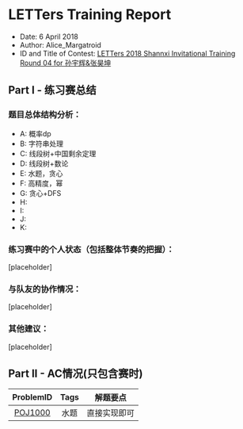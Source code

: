 # LETTers Training Report

- Date: 6 April 2018
- Author: Alice_Margatroid
- ID and Title of Contest: [LETTers 2018 Shannxi Invitational Training Round 04 for 孙宇辉&张昊坤](https://vjudge.net/contest/220605)

## Part I - 练习赛总结

### 题目总体结构分析：

- A: 概率dp
- B: 字符串处理
- C: 线段树+中国剩余定理
- D: 线段树+数论
- E: 水题，贪心
- F: 高精度，幂
- G: 贪心+DFS
- H: 
- I: 
- J: 
- K: 

### 练习赛中的个人状态（包括整体节奏的把握）：

[placeholder]

### 与队友的协作情况：

[placeholder]

### 其他建议：

[placeholder]

## Part II - AC情况(只包含赛时)

| ProblemID | Tags | 解题要点 | 
| :-: | :-: | :-: | 
| [POJ1000](http://poj.org/problem?id=1000) | 水题 | 直接实现即可 | 
